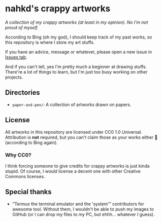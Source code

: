 # nahkd's crappy artworks
_A collection of my crappy artworks (at least in my opinion). No I'm not proud of myself._

According to Bing (oh my god), I should keep track of my past works, so this repository is where I store my art stuffs.

If you have an advice, message or whatever, please open a new issue in [Issues tab](https://github.com/nahkd123/crappy-artworks/issues).

And if you can't tell, yes I'm pretty much a beginner at drawing stuffs. There're a lot of things to learn, but I'm just too busy working on other projects.

## Directories
- ``paper-and-pen/``: A collection of artworks drawn on papers.

## License
All artworks in this repository are licensed under CC0 1.0 Universal. Attribution is **not** required, but you can't claim those as your works either 🤡 (according to Bing again).

### Why CC0?
I think forcing someone to give credits for crappy artworks is just kinda stupid. Of course, I would license a decent one with other Creative Commons licenses.

## Special thanks
- "Termux the terminal emulator and the 'system'" contributors for awesome tool. Without them, I wouldn't be able to push my images to GitHub (or I can drop my files to my PC, but ehhh... whatever I guess).

